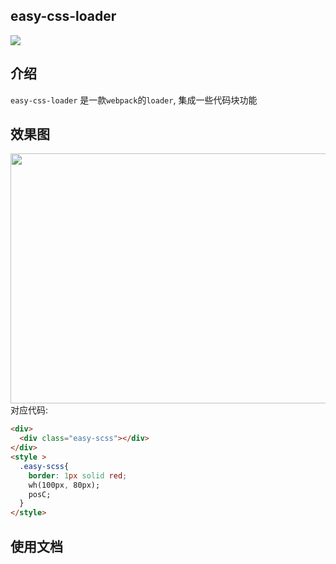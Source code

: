 ## easy-css-loader

![](https://img.shields.io/badge/easy--css--loader-2.5.2-blue.svg)


## 介绍

`easy-css-loader` 是一款`webpack`的`loader`, 集成一些代码块功能 

 
## 效果图

<img src="http://ww1.sinaimg.cn/mw690/b44313e1gy1fyz3zjbwjkj20tn0kn404.jpg" width="600" height="400"/>
对应代码:</br>

```html
<div>
  <div class="easy-scss"></div>
</div>
<style >
  .easy-scss{
    border: 1px solid red;
    wh(100px, 80px);
    posC;
  }
</style>
```

## 使用文档
